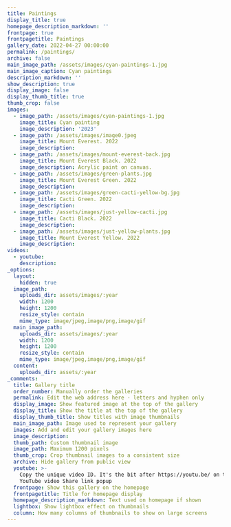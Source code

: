 ```yaml
---
title: Paintings
display_title: true
homepage_description_markdown: ''
frontpage: true
frontpagetitle: Paintings
gallery_date: 2022-04-27 00:00:00
permalink: /paintings/
archive: false
main_image_path: /assets/images/cyan-paintings-1.jpg
main_image_caption: Cyan paintings
description_markdown: ''
show_description: true
display_image: false
display_thumb_title: true
thumb_crop: false
images:
  - image_path: /assets/images/cyan-paintings-1.jpg
    image_title: Cyan painting
    image_description: '2023'
  - image_path: /assets/images/image0.jpeg
    image_title: Mount Everest. 2022
    image_description:
  - image_path: /assets/images/mount-everest-back.jpg
    image_title: Mount Everest Black. 2022
    image_description: Acrylic paint on canvas.
  - image_path: /assets/images/green-plants.jpg
    image_title: Mount Everest Green. 2022
    image_description:
  - image_path: /assets/images/green-cacti-yellow-bg.jpg
    image_title: Cacti Green. 2022
    image_description:
  - image_path: /assets/images/just-yellow-cacti.jpg
    image_title: Cacti Black. 2022
    image_description:
  - image_path: /assets/images/just-yellow-plants.jpg
    image_title: Mount Everest Yellow. 2022
    image_description:
videos:
  - youtube:
    description:
_options:
  layout:
    hidden: true
  image_path:
    uploads_dir: assets/images/:year
    width: 1200
    height: 1200
    resize_style: contain
    mime_type: image/jpeg,image/png,image/gif
  main_image_path:
    uploads_dir: assets/images/:year
    width: 1200
    height: 1200
    resize_style: contain
    mime_type: image/jpeg,image/png,image/gif
  content:
    uploads_dir: assets/:year
_comments:
  title: Gallery title
  order_number: Manually order the galleries
  permalink: Edit the web address here - letters and hyphen only
  display_image: Show featured image at the top of the gallery
  display_title: Show the title at the top of the gallery
  display_thumb_title: Show titles with image thumbnails
  main_image_path: Image used to represent your gallery
  images: Add and edit your gallery images here
  image_description:
  thumb_path: Custom thumbnail image
  image_path: Maximum 1200 pixels
  thumb_crop: Crop thumbnail images to a consistent size
  archive: Hide gallery from public view
  youtube: >-
    Copy the unique video ID. It's the bit after https://youtu.be/ on the
    YouTube video Share link popup
  frontpage: Show this gallery on the homepage
  frontpagetitle: Title for homepage display
  homepage_description_markdown: Text used on homepage if shown
  lightbox: Show lightbox effect on thumbnails
  column: How many columns of thumbnails to show on large screens
---
```

